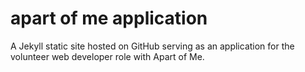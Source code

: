 # apart of me application

A Jekyll static site hosted on GitHub serving as an application for the volunteer web developer role with Apart of Me.
